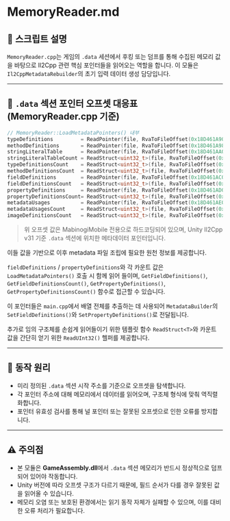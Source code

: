﻿# MemoryReader.md

## 📌 스크립트 설명
`MemoryReader.cpp`는 게임의 `.data` 세션에서 후킹 또는 덤프를 통해 수집된 메모리 값을 바탕으로 Il2Cpp 관련 핵심 포인터들을 읽어오는 역할을 합니다. 이 모듈은 `Il2CppMetadataRebuilder`의 초기 입력 데이터 생성 담당입니다.

---

## 📌 `.data` 섹션 포인터 오프셋 대응표 (MemoryReader.cpp 기준)

```cpp
// MemoryReader::LoadMetadataPointers() 내부
typeDefinitions         = ReadPointer(file, RvaToFileOffset(0x18D461A90));  // -> typeDefinitions
methodDefinitions       = ReadPointer(file, RvaToFileOffset(0x18D461A98));  // -> methodDefinitions
stringLiteralTable      = ReadPointer(file, RvaToFileOffset(0x18D461AA0));  // -> stringLiteralTable
stringLiteralTableCount = ReadStruct<uint32_t>(file, RvaToFileOffset(0x18D461AA8));  // -> stringLiteralTableCount
typeDefinitionsCount    = ReadStruct<uint32_t>(file, RvaToFileOffset(0x18D461AB0));  // -> typeDefinitionsCount
methodDefinitionsCount  = ReadStruct<uint32_t>(file, RvaToFileOffset(0x18D461AB8));  // -> methodDefinitionsCount
fieldDefinitions        = ReadPointer(file, RvaToFileOffset(0x18D461AC0));  // -> fieldDefinitions
fieldDefinitionsCount   = ReadStruct<uint32_t>(file, RvaToFileOffset(0x18D461AC8));  // -> fieldDefinitionsCount
propertyDefinitions     = ReadPointer(file, RvaToFileOffset(0x18D461AD0));  // -> propertyDefinitions
propertyDefinitionsCount= ReadStruct<uint32_t>(file, RvaToFileOffset(0x18D461AD8));  // -> propertyDefinitionsCount
metadataUsages          = ReadPointer(file, RvaToFileOffset(0x18D461AE0));  // -> metadataUsages
metadataUsagesCount     = ReadStruct<uint32_t>(file, RvaToFileOffset(0x18D461AE8));  // -> metadataUsagesCount
imageDefinitionsCount   = ReadStruct<uint32_t>(file, RvaToFileOffset(0x18D461AF0));  // -> imageDefinitionsCount
```

> 위 오프셋 값은 MabinogiMobile 전용으로 하드코딩되어 있으며, Unity Il2Cpp v31 기준 `.data` 섹션에 위치한 메타데이터 포인터입니다.

이들 값을 기반으로 이후 metadata 파일 조립에 필요한 원천 정보를 제공합니다.

`fieldDefinitions` / `propertyDefinitions`와 각 카운트 값은
`LoadMetadataPointers()` 호출 시 함께 읽어 들이며,
`GetFieldDefinitions()`, `GetFieldDefinitionsCount()`,
`GetPropertyDefinitions()`, `GetPropertyDefinitionsCount()`
함수로 접근할 수 있습니다.

이 포인터들은 `main.cpp`에서 배열 전체를 추출하는 데 사용되어
`MetadataBuilder`의 `SetFieldDefinitions()`와
`SetPropertyDefinitions()`로 전달됩니다.

추가로 임의 구조체를 손쉽게 읽어들이기 위한 템플릿 함수 `ReadStruct<T>`와
카운트 값을 간단히 얻기 위한 `ReadUInt32()` 헬퍼를 제공합니다.

---

## 🧱 동작 원리
- 미리 정의된 `.data` 섹션 시작 주소를 기준으로 오프셋을 탐색합니다.
- 각 포인터 주소에 대해 메모리에서 데이터를 읽어오며, 구조체 형식에 맞춰 역직렬화합니다.
- 포인터 유효성 검사를 통해 널 포인터 또는 잘못된 오프셋으로 인한 오류를 방지합니다.

---

## ⚠️ 주의점
- 본 모듈은 **GameAssembly.dll**에서 `.data` 섹션 메모리가 반드시 정상적으로 덤프되어 있어야 작동합니다.
- Unity 버전에 따라 오프셋 구조가 다르기 때문에, 필드 순서가 다를 경우 잘못된 값을 읽어올 수 있습니다.
- 메모리 오염 또는 보호된 환경에서는 읽기 동작 자체가 실패할 수 있으며, 이를 대비한 오류 처리가 필요합니다.

